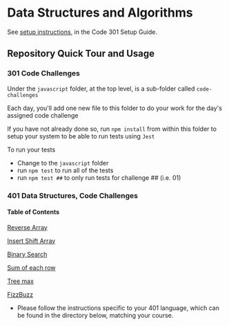 # Data Structures and Algorithms

See [setup instructions](https://codefellows.github.io/setup-guide/code-301/2-code-challenges), in the Code 301 Setup Guide.

## Repository Quick Tour and Usage

### 301 Code Challenges

Under the `javascript` folder, at the top level, is a sub-folder called `code-challenges`

Each day, you'll add one new file to this folder to do your work for the day's assigned code challenge

If you have not already done so, run `npm install` from within this folder to setup your system to be able to run tests using `Jest`

To run your tests

- Change to the `javascript` folder
- run `npm test` to run all of the tests
- run `npm test ##` to only run tests for challenge ## (i.e. 01)

### 401 Data Structures, Code Challenges

#### Table of Contents

[Reverse Array](python/docs/array-reverse/REAME.md)

[Insert Shift Array](python/docs/array-insert-shift/README.md)

[Binary Search](python/docs/array-binary-search/README.md)

[Sum of each row](python/docs/sum-of-each-row/README.md)

[Tree max](python/docs/tree_max/README.md)

[FizzBuzz]((python/docs/tree_fizz_Buzz/README.md))

- Please follow the instructions specific to your 401 language, which can be found in the directory below, matching your course.
